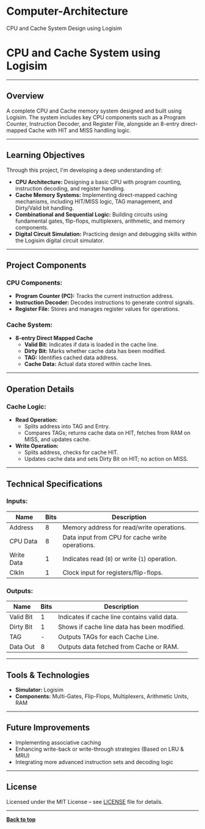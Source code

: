 # Computer-Architecture
CPU and Cache System Design using Logisim
# CPU and Cache System using Logisim

---

## Overview

A complete CPU and Cache memory system designed and built using Logisim. The system includes key CPU components such as a Program Counter, Instruction Decoder, and Register File, alongside an 8-entry direct-mapped Cache with HIT and MISS handling logic.

---

## Learning Objectives

Through this project, I'm developing a deep understanding of:

- **CPU Architecture:** Designing a basic CPU with program counting, instruction decoding, and register handling.
- **Cache Memory Systems:** Implementing direct-mapped caching mechanisms, including HIT/MISS logic, TAG management, and Dirty/Valid bit handling.
- **Combinational and Sequential Logic:** Building circuits using fundamental gates, flip-flops, multiplexers, arithmetic, and memory components.
- **Digital Circuit Simulation:** Practicing design and debugging skills within the Logisim digital circuit simulator.

---

## Project Components

### CPU Components:
- **Program Counter (PC):** Tracks the current instruction address.
- **Instruction Decoder:** Decodes instructions to generate control signals.
- **Register File:** Stores and manages register values for operations.

### Cache System:
- **8-entry Direct Mapped Cache**
  - **Valid Bit:** Indicates if data is loaded in the cache line.
  - **Dirty Bit:** Marks whether cache data has been modified.
  - **TAG:** Identifies cached data address.
  - **Cache Data:** Actual data stored within cache lines.

---

## Operation Details

### Cache Logic:
- **Read Operation:**
  - Splits address into TAG and Entry.
  - Compares TAGs; returns cache data on HIT, fetches from RAM on MISS, and updates cache.
- **Write Operation:**
  - Splits address, checks for cache HIT.
  - Updates cache data and sets Dirty Bit on HIT; no action on MISS.

---

## Technical Specifications

### Inputs:
| Name       | Bits | Description                                        |
|------------|------|----------------------------------------------------|
| Address    | 8    | Memory address for read/write operations.          |
| CPU Data   | 8    | Data input from CPU for cache write operations.    |
| Write Data | 1    | Indicates read (`0`) or write (`1`) operation.     |
| ClkIn      | 1    | Clock input for registers/flip-flops.              |

### Outputs:
| Name      | Bits | Description                                          |
|-----------|------|------------------------------------------------------|
| Valid Bit | 1    | Indicates if cache line contains valid data.         |
| Dirty Bit | 1    | Shows if cache line data has been modified.          |
| TAG       | -    | Outputs TAGs for each Cache Line.                    |
| Data Out  | 8    | Outputs data fetched from Cache or RAM.              |

---

## Tools & Technologies

- **Simulator:** Logisim
- **Components:** Multi-Gates, Flip-Flops, Multiplexers, Arithmetic Units, RAM

---

## Future Improvements

- Implementing associative caching
- Enhancing write-back or write-through strategies (Based on LRU & MRU)
- Integrating more advanced instruction sets and decoding logic

---

## License

Licensed under the MIT License – see [LICENSE](LICENSE) file for details.

---

**[Back to top](#cpu-and-cache-system-using-logisim)**

